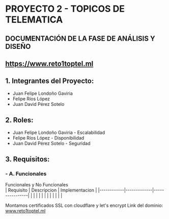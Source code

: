 # PROYECTO 2 - TOPICOS DE TELEMATICA

## DOCUMENTACIÓN DE LA FASE DE ANÁLISIS Y DISEÑO
## https://www.reto1toptel.ml

## 1. Integrantes del Proyecto:
- Juan Felipe Londoño Gaviria
- Felipe Ríos López
- Juan David Pérez Sotelo

## 2. Roles: 
- Juan Felipe Londoño Gaviria - Escalabilidad
- Felipe Ríos López - Disponibilidad
- Juan David Pérez Sotelo - Seguridad

## 3. Requisitos: 

### -  A. Funcionales 
Funcionales y No Funcionales  
   | Requisito | Descripcion | Implementacion |
   |------------|-------------|----------------|
   | | | |
   | | | |
   | | | |

Montamos certificados SSL con cloudflare y let's encrypt
Link del dominio:
www.reto1toptel.ml
